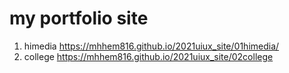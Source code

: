 # my portfolio site

1. himedia https://mhhem816.github.io/2021uiux_site/01himedia/
1. college https://mhhem816.github.io/2021uiux_site/02college
